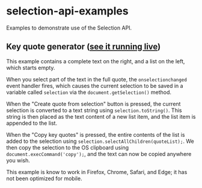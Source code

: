 # selection-api-examples
Examples to demonstrate use of the Selection API.

## Key quote generator ([see it running live](https://chrisdavidmills.github.io/selection-api-examples/))

This example contains a complete text on the right, and a list on the left, which starts empty.

When you select part of the text in the full quote, the <code>onselectionchanged</code> event handler fires, which causes the current selection to be saved in a variable called <code>selection</code> via the <code>document.getSelection()</code> method.

When the "Create quote from selection" button is pressed, the current selection is converted to a text string using <code>selection.toString()</code>. This string is then placed as the text content of a new list item, and the list item is appended to the list.

When the "Copy key quotes" is pressed, the entire contents of the list is added to the selection using <code>selection.selectAllChildren(quoteList);</code>. We then copy the selection to the OS clipboard using <code>document.execCommand('copy');</code>, and the text can now be copied anywhere you wish.

This example is know to work in Firefox, Chrome, Safari, and Edge; it has not been optimized for mobile.
